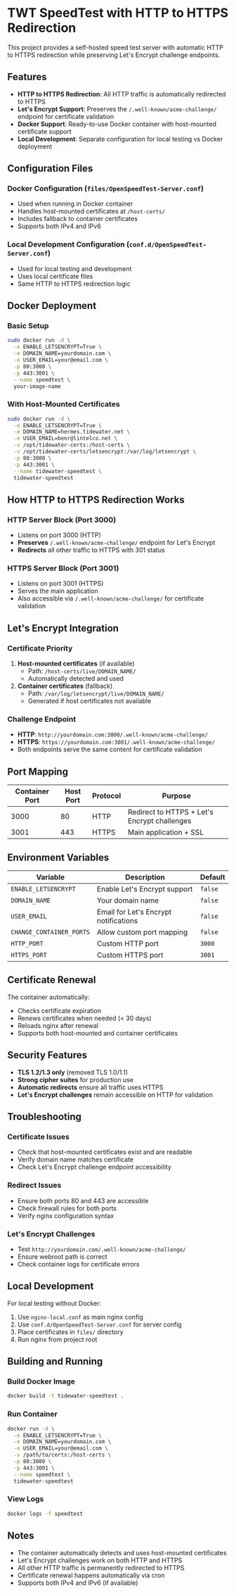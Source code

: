 # TWT SpeedTest with HTTP to HTTPS Redirection

This project provides a self-hosted speed test server with automatic HTTP to HTTPS redirection while preserving Let's Encrypt challenge endpoints.

## Features

- **HTTP to HTTPS Redirection**: All HTTP traffic is automatically redirected to HTTPS
- **Let's Encrypt Support**: Preserves the `/.well-known/acme-challenge/` endpoint for certificate validation
- **Docker Support**: Ready-to-use Docker container with host-mounted certificate support
- **Local Development**: Separate configuration for local testing vs Docker deployment

## Configuration Files

### Docker Configuration (`files/OpenSpeedTest-Server.conf`)
- Used when running in Docker container
- Handles host-mounted certificates at `/host-certs/`
- Includes fallback to container certificates
- Supports both IPv4 and IPv6

### Local Development Configuration (`conf.d/OpenSpeedTest-Server.conf`)
- Used for local testing and development
- Uses local certificate files
- Same HTTP to HTTPS redirection logic

## Docker Deployment

### Basic Setup
```bash
sudo docker run -d \
  -e ENABLE_LETSENCRYPT=True \
  -e DOMAIN_NAME=yourdomain.com \
  -e USER_EMAIL=your@email.com \
  -p 80:3000 \
  -p 443:3001 \
  --name speedtest \
  your-image-name
```

### With Host-Mounted Certificates
```bash
sudo docker run -d \
  -e ENABLE_LETSENCRYPT=True \
  -e DOMAIN_NAME=hermes.tidewater.net \
  -e USER_EMAIL=benr@lintelco.net \
  -v /opt/tidewater-certs:/host-certs \
  -v /opt/tidewater-certs/letsencrypt:/var/log/letsencrypt \
  -p 80:3000 \
  -p 443:3001 \
  --name tidewater-speedtest \
  tidewater-speedtest
```

## How HTTP to HTTPS Redirection Works

### HTTP Server Block (Port 3000)
- Listens on port 3000 (HTTP)
- **Preserves** `/.well-known/acme-challenge/` endpoint for Let's Encrypt
- **Redirects** all other traffic to HTTPS with 301 status

### HTTPS Server Block (Port 3001)
- Listens on port 3001 (HTTPS)
- Serves the main application
- Also accessible via `/.well-known/acme-challenge/` for certificate validation

## Let's Encrypt Integration

### Certificate Priority
1. **Host-mounted certificates** (if available)
   - Path: `/host-certs/live/DOMAIN_NAME/`
   - Automatically detected and used
2. **Container certificates** (fallback)
   - Path: `/var/log/letsencrypt/live/DOMAIN_NAME/`
   - Generated if host certificates not available

### Challenge Endpoint
- **HTTP**: `http://yourdomain.com:3000/.well-known/acme-challenge/`
- **HTTPS**: `https://yourdomain.com:3001/.well-known/acme-challenge/`
- Both endpoints serve the same content for certificate validation

## Port Mapping

| Container Port | Host Port | Protocol | Purpose |
|----------------|-----------|----------|---------|
| 3000 | 80 | HTTP | Redirect to HTTPS + Let's Encrypt challenges |
| 3001 | 443 | HTTPS | Main application + SSL |

## Environment Variables

| Variable | Description | Default |
|----------|-------------|---------|
| `ENABLE_LETSENCRYPT` | Enable Let's Encrypt support | `false` |
| `DOMAIN_NAME` | Your domain name | `false` |
| `USER_EMAIL` | Email for Let's Encrypt notifications | `false` |
| `CHANGE_CONTAINER_PORTS` | Allow custom port mapping | `false` |
| `HTTP_PORT` | Custom HTTP port | `3000` |
| `HTTPS_PORT` | Custom HTTPS port | `3001` |

## Certificate Renewal

The container automatically:
- Checks certificate expiration
- Renews certificates when needed (< 30 days)
- Reloads nginx after renewal
- Supports both host-mounted and container certificates

## Security Features

- **TLS 1.2/1.3 only** (removed TLS 1.0/1.1)
- **Strong cipher suites** for production use
- **Automatic redirects** ensure all traffic uses HTTPS
- **Let's Encrypt challenges** remain accessible on HTTP for validation

## Troubleshooting

### Certificate Issues
- Check that host-mounted certificates exist and are readable
- Verify domain name matches certificate
- Check Let's Encrypt challenge endpoint accessibility

### Redirect Issues
- Ensure both ports 80 and 443 are accessible
- Check firewall rules for both ports
- Verify nginx configuration syntax

### Let's Encrypt Challenges
- Test `http://yourdomain.com/.well-known/acme-challenge/`
- Ensure webroot path is correct
- Check container logs for certificate errors

## Local Development

For local testing without Docker:
1. Use `nginx-local.conf` as main nginx config
2. Use `conf.d/OpenSpeedTest-Server.conf` for server config
3. Place certificates in `files/` directory
4. Run nginx from project root

## Building and Running

### Build Docker Image
```bash
docker build -t tidewater-speedtest .
```

### Run Container
```bash
docker run -d \
  -e ENABLE_LETSENCRYPT=True \
  -e DOMAIN_NAME=yourdomain.com \
  -e USER_EMAIL=your@email.com \
  -v /path/to/certs:/host-certs \
  -p 80:3000 \
  -p 443:3001 \
  --name speedtest \
  tidewater-speedtest
```

### View Logs
```bash
docker logs -f speedtest
```

## Notes

- The container automatically detects and uses host-mounted certificates
- Let's Encrypt challenges work on both HTTP and HTTPS
- All other HTTP traffic is permanently redirected to HTTPS
- Certificate renewal happens automatically via cron
- Supports both IPv4 and IPv6 (if available)
